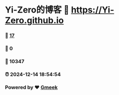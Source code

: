 # Yi-Zero的博客 :link: https://Yi-Zero.github.io 
### :page_facing_up: [17](https://Yi-Zero.github.io/tag.html) 
### :speech_balloon: 0 
### :hibiscus: 10347 
### :alarm_clock: 2024-12-14 18:54:54 
### Powered by :heart: [Gmeek](https://github.com/Meekdai/Gmeek)
